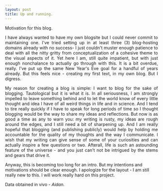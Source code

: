 ```yaml
---
layout: post
title: Up and running.
---
```

Motivation for this blog. 

<p align="justify">
I have always wanted to have my own blogsite but I could never commit to maintaining one. I've tried setting up in at least three (3) blog-hosting domains already with no success- I just couldn't muster enough patience to deal with all the nitty gritty from conceptualization of a cohesive theme to the visual aspects of it. Yet here I am, still quite impatient,  but with just enough nonchalance to actually go through with this. It is a bit overdue, really. I've put up the same New Year's Eve goal for a handful of years already. But this feels nice - creating my first text, in my own blog. But I digress.
</p>
<p align="justify">
My reason for creating a blog is simple: I want to blog for the sake of blogging. Tautological but it is what it is. In all seriousness, I am strongly impelled to leave something behind and to let the world know of every little thought and idea I have of all weird things in life and in science. And I tend to tire really quickly if I have to speak for long periods of time so I thought blogging would be the way to share my ideas and reflections. But now is as good a time as any to warn you: my writing is rusty, my ideas are rough around the edges, and I still need a bit of sharpening up. And I am really hopeful that blogging (and publishing publicly) would help by holding me accountable for the quality of my thoughts and the way I communicate. I wish that my writing can give sense of some of your curiosities and can actually inspire a few questions or two. Afterall, life is such an astounding feature of the universe - and you just can't not be intrigued by the stems and gears that drive it. 
</p>
<p align="justify">
  
Anyway, this is becoming too long for an intro. But my intentions and motivations should be clear enough. I apologize for the layout - I am still really new to this. I will work really hard on this project. 
</p>

<p> Data obtained in vivo - <em> Aidan. </em> </p>
